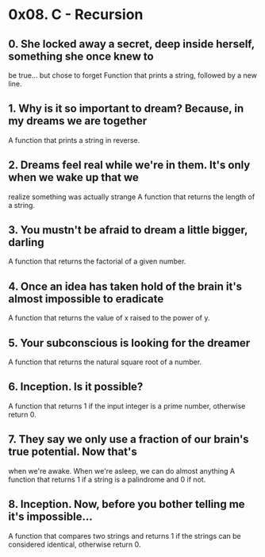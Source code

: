 # 0x08. C - Recursion

## 0. She locked away a secret, deep inside herself, something she once knew to
be true... but chose to forget
Function that prints a string, followed by a new line.

## 1. Why is it so important to dream? Because, in my dreams we are together
A function that prints a string in reverse.

## 2. Dreams feel real while we're in them. It's only when we wake up that we
realize something was actually strange
A function that returns the length of a string.

## 3. You mustn't be afraid to dream a little bigger, darling
A function that returns the factorial of a given number.

## 4. Once an idea has taken hold of the brain it's almost impossible to eradicate
A function that returns the value of x raised to the power of y.

## 5. Your subconscious is looking for the dreamer
A function that returns the natural square root of a number.

## 6. Inception. Is it possible?
A function that returns 1 if the input integer is a prime number, otherwise return 0.

## 7. They say we only use a fraction of our brain's true potential. Now that's
when we're awake. When we're asleep, we can do almost anything
A function that returns 1 if a string is a palindrome and 0 if not.

## 8. Inception. Now, before you bother telling me it's impossible...
A function that compares two strings and returns 1 if the strings can be
considered identical, otherwise return 0.